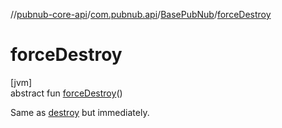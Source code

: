 //[pubnub-core-api](../../../index.md)/[com.pubnub.api](../index.md)/[BasePubNub](index.md)/[forceDestroy](force-destroy.md)

# forceDestroy

[jvm]\
abstract fun [forceDestroy](force-destroy.md)()

Same as [destroy](destroy.md) but immediately.
